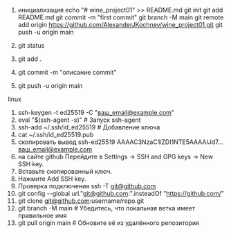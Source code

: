 1. инициализация
echo "# wine_project01" >> README.md
git init
git add README.md
git commit -m "first commit"
git branch -M main
git remote add origin https://github.com/AlexanderJKochnev/wine_project01.git
git push -u origin main

2. git status
3. git add .
4. git commit -m "описание commit"
5. git push -u origin main

linux
1. ssh-keygen -t ed25519 -C "ваш_email@example.com"
2. eval "$(ssh-agent -s)"  # Запуск ssh-agent
3. ssh-add ~/.ssh/id_ed25519  # Добавление ключа
4. cat ~/.ssh/id_ed25519.pub
5. cкопировать вывод ssh-ed25519 AAAAC3NzaC1lZDI1NTE5AAAAIJd7... ваш_email@example.com 
6. на сайте github Перейдите в Settings → SSH and GPG keys → New SSH key. 
7. Вставьте скопированный ключ. 
8. Нажмите Add SSH key.
9. Проверка подключения ssh -T git@github.com
10. git config --global url."git@github.com:".insteadOf "https://github.com/"
11. git clone git@github.com:username/repo.git
12. git branch -M main  # Убедитесь, что локальная ветка имеет правильное имя 
13. git pull origin main  # Обновите её из удалённого репозитория
